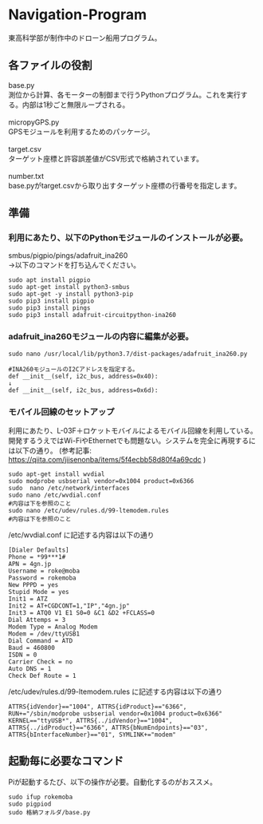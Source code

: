# Navigation-Program
東高科学部が制作中のドローン船用プログラム。

## 各ファイルの役割
base.py<br>
測位から計算、各モーターの制御まで行うPythonプログラム。これを実行する。内部は1秒ごと無限ループされる。<br><br>
micropyGPS.py<br>
GPSモジュールを利用するためのパッケージ。<br><br>
target.csv<br>
ターゲット座標と許容誤差値がCSV形式で格納されています。<br><br>
number.txt<br>
base.pyがtarget.csvから取り出すターゲット座標の行番号を指定します。

## 準備

### 利用にあたり、以下のPythonモジュールのインストールが必要。<br>
smbus/pigpio/pings/adafruit_ina260<br>
→以下のコマンドを打ち込んでください。<br>

    sudo apt install pigpio
    sudo apt-get install python3-smbus
    sudo apt-get -y install python3-pip
    sudo pip3 install pigpio
    sudo pip3 install pings
    sudo pip3 install adafruit-circuitpython-ina260
    
### adafruit_ina260モジュールの内容に編集が必要。<br>
    sudo nano /usr/local/lib/python3.7/dist-packages/adafruit_ina260.py
    
    #INA260モジュールのI2Cアドレスを指定する。
    def __init__(self, i2c_bus, address=0x40):   
    ↓
    def __init__(self, i2c_bus, address=0x6d):  
    
### モバイル回線のセットアップ
利用にあたり、L-03F＋ロケットモバイルによるモバイル回線を利用している。
開発するうえではWi-FiやEthernetでも問題ない。システムを完全に再現するには以下の通り。
(参考記事: https://qiita.com/jiisenonba/items/5f4ecbb58d80f4a69cdc )

    sudo apt-get install wvdial
    sudo modprobe usbserial vendor=0x1004 product=0x6366
    sudo  nano /etc/network/interfaces
    sudo nano /etc/wvdial.conf
    #内容は下を参照のこと
    sudo nano /etc/udev/rules.d/99-ltemodem.rules
    #内容は下を参照のこと
    
/etc/wvdial.conf に記述する内容は以下の通り
    
    [Dialer Defaults]
    Phone = *99***1#
    APN = 4gn.jp
    Username = roke@moba
    Password = rokemoba
    New PPPD = yes
    Stupid Mode = yes
    Init1 = ATZ
    Init2 = AT+CGDCONT=1,"IP","4gn.jp"
    Init3 = ATQ0 V1 E1 S0=0 &C1 &D2 +FCLASS=0
    Dial Attemps = 3
    Modem Type = Analog Modem
    Modem = /dev/ttyUSB1
    Dial Command = ATD
    Baud = 460800
    ISDN = 0
    Carrier Check = no
    Auto DNS = 1
    Check Def Route = 1
    
/etc/udev/rules.d/99-ltemodem.rules に記述する内容は以下の通り

    ATTRS{idVendor}=="1004", ATTRS{idProduct}=="6366", RUN+="/sbin/modprobe usbserial vendor=0x1004 product=0x6366"
    KERNEL=="ttyUSB*", ATTRS{../idVendor}=="1004", ATTRS{../idProduct}=="6366", ATTRS{bNumEndpoints}=="03", ATTRS{bInterfaceNumber}=="01", SYMLINK+="modem"

    
## 起動毎に必要なコマンド
Piが起動するたび、以下の操作が必要。自動化するのがおススメ。

    sudo ifup rokemoba
    sudo pigpiod
    sudo 格納フォルダ/base.py
